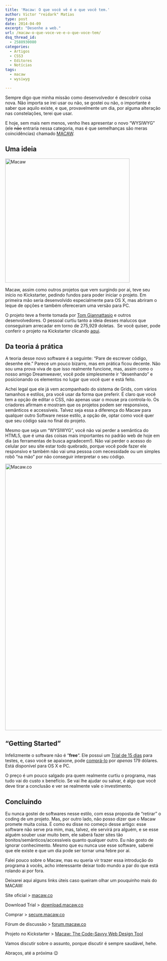 ```yaml
---
title: 'Macaw: O que você vê é o que você tem.'
author: Victor "reidark" Matias
type: post
date: 2014-04-09
excerpt: "Desenhe a web."
url: /macaw-o-que-voce-ve-e-o-que-voce-tem/
dsq_thread_id:
  - 2588930080
categories:
  - Artigos
  - CSS3
  - Editores
  - Notícias
tags:
  - macaw
  - wysiwyg

---
```

Sempre digo que minha missão como desenvolvedor é descobrir coisa nova. Não importa se irei usar ou não, se gostei ou não, o importante é saber que aquilo existe, e que, provavelmente um dia, por alguma alteração nas constelações, terei que usar.

E hoje, sem mais nem menos, venho lhes apresentar o novo &#8220;WYSIWYG&#8221; (ele <del datetime="2014-04-05">não</del> entraria nessa categoria, mas é que semelhanças são meras coincidências) chamado [MACAW][1].

## Uma ideia

[<img src="http://tableless.com.br/uploads/2014/04/Macaw.png" alt="Macaw" width="400" height="400" class="aligncenter size-full wp-image-42007" />][2]

Macaw, assim como outros projetos que vem surgindo por ai, teve seu início no Kickstarter, pedindo fundos para poder iniciar o projeto. Em primeira mão seria desenvolvido especialmente para OS X, mas abriram o leque de opções e também ofereceram uma versão para PC.

O projeto teve a frente tomada por [Tom Giannattasio][3] e outros desenvolvedores. O pessoal curtiu tanto a ideia desses malucos que conseguiram arrecadar em torno de 275,929 doletas.  Se você quiser, pode conferir o projeto na Kickstarter clicando [aqui][4].

## Da teoria á prática

A teoria desse novo software é a seguinte: &#8220;Pare de escrever código, desenhe ele.&#8221; Parece um pouco bizarro, mas em prática ficou decente. Não sou uma prova viva de que isso realmente funcione, mas, assim como o nosso amigo Dreamweaver, você pode simplesmente ir &#8220;desenhando&#8221; e posicionando os elementos no lugar que você quer e está feito.

Achei legal que ele já vem acompanhado do sistema de Grids, com vários tamanhos e estilos, pra você usar da forma que preferir. É claro que você tem a opção de editar o CSS, não apenas usar o mouse pra controla-lo. Os criadores afirmam e mostram que os projetos podem ser responsivos, semânticos e accessíveis. Talvez seja essa a diferença do Macaw para qualquer outro Software nesse estilo, a opção de, optar como você quer que seu código saia no final do projeto. 

Mesmo que seja um &#8220;WYSIWYG&#8221;, você não vai perder a semântica do HTML5, que é uma das coisas mais importantes no padrão web de hoje em dia (as ferramentas de busca agradecem!). Não vai perder o acesso do celular por seu site estar todo quebrado, porque você pode fazer ele responsivo e também não vai uma pessoa com necessidade ou um simples robô &#8220;na mão&#8221; por não conseguir interpretar o seu código.

[<img src="http://tableless.com.br/uploads/2014/04/macaw2.png" alt="Macaw.co" width="620" height="859" class="aligncenter size-full wp-image-42008" srcset="uploads/2014/04/macaw2.png 620w, uploads/2014/04/macaw2-400x554.png 400w" sizes="(max-width: 620px) 100vw, 620px" />][5]

## &#8220;Getting Started&#8221;

Infelizmente o software não é &#8220;**free**&#8220;. Ele possui um [Trial de 15 dias][6] para testes, e, caso você se apaixone, pode [comprá-lo][7] por _apenas_ 179 dólares. Está disponível para OS X e PC.

O preço é um pouco salgado pra quem realmente curtiu o programa, mas tudo vai do custo x benefício. Se vai lhe ajudar ou salvar, é algo que você deve tirar a conclusão e ver se realmente vale o investimento.

## Concluindo

Eu nunca gostei de softwares nesse estilo, com essa proposta de &#8220;retirar&#8221; o coding de um projeto. Mas, por outro lado, não posso dizer que o Macaw promete muita coisa. É como eu disse no começo desse artigo: esse software não serve pra mim, mas, talvez, ele servirá pra alguém, e se esse alguém souber usar muito bem, ele saberá fazer sites tão bonitos/semânticos/accessíveis quanto qualquer outro. Eu não gosto de ignorar conhecimento. Mesmo que eu nunca use esse software, saberei que ele existe e que um dia pode ser tornar uma febre por ai.

Falei pouco sobre o Macaw, mas eu queria vir trazer essa introdução do programa à vocês, acho interessante deixar todo mundo a par do que está rolando ai por fora.

Deixarei aqui alguns links úteis caso queiram olhar um pouquinho mais do MACAW:

Site oficial > [macaw.co][1]
  
Download Trial > [download.macaw.co][6]
  
Comprar > [secure.macaw.co][7]
  
Fórum de discussão > [forum.macaw.co][8]
  
Projeto no Kickstarter > [Macaw: The Code-Savvy Web Design Tool][4]

Vamos discutir sobre o assunto, porque discutir é sempre saudável, hehe.

Abraços, até a próxima 😉

 [1]: http://macaw.co/
 [2]: http://tableless.com.br/uploads/2014/04/Macaw.png
 [3]: http://attasi.com/
 [4]: https://www.kickstarter.com/projects/macaw/macaw-the-code-savvy-web-design-tool
 [5]: http://tableless.com.br/uploads/2014/04/macaw2.png
 [6]: http://download.macaw.co/
 [7]: https://secure.macaw.co/
 [8]: http://forum.macaw.co/